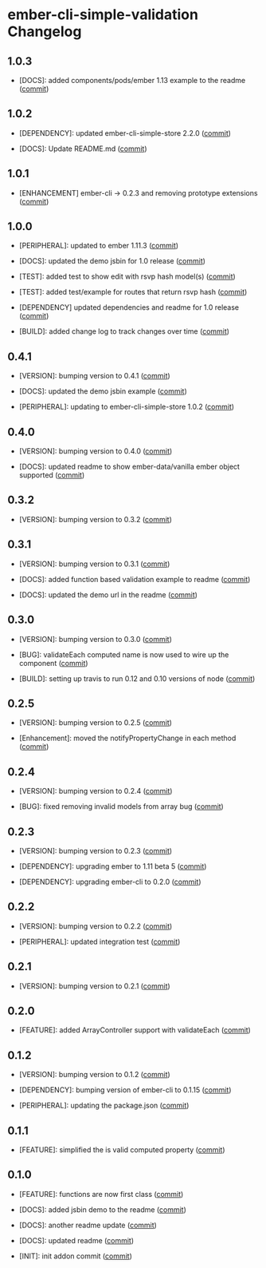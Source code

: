 ember-cli-simple-validation Changelog
==============================

1.0.3
-----

* [DOCS]: added components/pods/ember 1.13 example to the readme
  ([commit](https://github.com/toranb/ember-cli-simple-validation/commit/ee5b9a66d89a33c77ed185b2e8b1b314674b7ca4))


1.0.2
-----

* [DEPENDENCY]: updated ember-cli-simple-store 2.2.0 
  ([commit](https://github.com/toranb/ember-cli-simple-validation/commit/0740bba4c213baac7826dc7ca2f338c5eab03615))

* [DOCS]: Update README.md
  ([commit](https://github.com/toranb/ember-cli-simple-validation/pull/7))


1.0.1
-----

* [ENHANCEMENT] ember-cli -> 0.2.3 and removing prototype extensions
  ([commit](https://github.com/toranb/ember-cli-simple-validation/pull/5))


1.0.0
-----

* [PERIPHERAL]: updated to ember 1.11.3
  ([commit](https://github.com/toranb/ember-cli-simple-validation/commit/72a188b0720e1befd1fba76535c34892925bbe88))

* [DOCS]: updated the demo jsbin for 1.0 release
  ([commit](https://github.com/toranb/ember-cli-simple-validation/commit/2dbab5095943f7e46bc293bd1900629b58049af2))

* [TEST]: added test to show edit with rsvp hash model(s)
  ([commit](https://github.com/toranb/ember-cli-simple-validation/commit/e489b40afbd84bba9599b3c830d97c66c7bf2ead))

* [TEST]: added test/example for routes that return rsvp hash
  ([commit](https://github.com/toranb/ember-cli-simple-validation/commit/404999beec51699e150bddcd7943afaf5d5e3b58))

* [DEPENDENCY] updated dependencies and readme for 1.0 release
  ([commit](https://github.com/toranb/ember-cli-simple-validation/commit/91d333708f3585e23271f94c3b862afa3e88d7eb))

* [BUILD]: added change log to track changes over time
  ([commit](https://github.com/toranb/ember-cli-simple-validation/commit/a372bafcc76f5449bbd4520ce55e3144bc9dfc30))


0.4.1
-----

* [VERSION]: bumping version to 0.4.1
  ([commit](https://github.com/toranb/ember-cli-simple-validation/commit/1a59da241686ee4a22b4c6a92b444589fab78b1e))

* [DOCS]: updated the demo jsbin example
  ([commit](https://github.com/toranb/ember-cli-simple-validation/commit/b5b746b925baef0f45c1ce0ea0f71dcc28c1fff8))

* [PERIPHERAL]: updating to ember-cli-simple-store 1.0.2
  ([commit](https://github.com/toranb/ember-cli-simple-validation/commit/1c32b5c029c74b62e3439e976a621ae69a1ba5b9))


0.4.0
-----

* [VERSION]: bumping version to 0.4.0
  ([commit](https://github.com/toranb/ember-cli-simple-validation/commit/16fdbaf27618295aa9368d88cd16a549c856b85a))

* [DOCS]: updated readme to show ember-data/vanilla ember object supported
  ([commit](https://github.com/toranb/ember-cli-simple-validation/commit/57bc9ad5904b3a014aad8dd8d149c32fb957ce25))


0.3.2
-----

* [VERSION]: bumping version to 0.3.2
  ([commit](https://github.com/toranb/ember-cli-simple-validation/commit/fd96e6ea05cdcee0be45345eb7389e5f1aa5f454))


0.3.1
-----

* [VERSION]: bumping version to 0.3.1
  ([commit](https://github.com/toranb/ember-cli-simple-validation/commit/aa026e767164bbd3450b201affeb13c698597be0))

* [DOCS]: added function based validation example to readme
  ([commit](https://github.com/toranb/ember-cli-simple-validation/commit/139d0d8d0046c71b7523004b6c53517383960f2a))

* [DOCS]: updated the demo url in the readme
  ([commit](https://github.com/toranb/ember-cli-simple-validation/commit/791e3cfd75bc8d20a9308776e83809384a8d21c6))


0.3.0
-----

* [VERSION]: bumping version to 0.3.0
  ([commit](https://github.com/toranb/ember-cli-simple-validation/commit/0cfeab1c88b07c3122febd473ca3d763ea7456a0))

* [BUG]: validateEach computed name is now used to wire up the component
  ([commit](https://github.com/toranb/ember-cli-simple-validation/commit/bc22e214a1caaeb06ff9a2ddf5bd1fa9edadf495))

* [BUILD]: setting up travis to run 0.12 and 0.10 versions of node
  ([commit](https://github.com/toranb/ember-cli-simple-validation/commit/78684cfd8c3c0864e77015f2e5e6f86bf50df223))


0.2.5
-----

* [VERSION]: bumping version to 0.2.5
  ([commit](https://github.com/toranb/ember-cli-simple-validation/commit/d3a7e7b750ccc5daed5fe1f56bccbd2d4dd9686b))

* [Enhancement]: moved the notifyPropertyChange in each method
  ([commit](https://github.com/toranb/ember-cli-simple-validation/commit/dfb55dcd0fd562f4dcfac1b205252dffe6b29f40))


0.2.4
-----

* [VERSION]: bumping version to 0.2.4
  ([commit](https://github.com/toranb/ember-cli-simple-validation/commit/3d95f1e9a593c08a7b51f90d6e96e0ac3454ba36))

* [BUG]: fixed removing invalid models from array bug
  ([commit](https://github.com/toranb/ember-cli-simple-validation/commit/2e81714fdfb87b7d3ae4c12b8a952895f8fcc177))


0.2.3
-----

* [VERSION]: bumping version to 0.2.3
  ([commit](https://github.com/toranb/ember-cli-simple-validation/commit/c9120a3d5cedcdc375d5dcfb03030f9ab496e5a8))

* [DEPENDENCY]: upgrading ember to 1.11 beta 5
  ([commit](https://github.com/toranb/ember-cli-simple-validation/commit/ee6c4a2111fd8d3077e5ae9e457375c9c6902c13))

* [DEPENDENCY]: upgrading ember-cli to 0.2.0
  ([commit](https://github.com/toranb/ember-cli-simple-validation/commit/2bad402db13a5a46e2bb7723c93534c329bd3346))


0.2.2
-----

* [VERSION]: bumping version to 0.2.2
  ([commit](https://github.com/toranb/ember-cli-simple-validation/commit/51d576ac800b66cc3a6776199451c826fcf0da70))

* [PERIPHERAL]: updated integration test
  ([commit](https://github.com/toranb/ember-cli-simple-validation/commit/0d3f39605290bd7d6811f84d5ebdd0923607c7d2))


0.2.1
-----

* [VERSION]: bumping version to 0.2.1
  ([commit](https://github.com/toranb/ember-cli-simple-validation/commit/b4d5a9e337c8d1f4dbde507d7fce50ad11f75fa8))


0.2.0
-----

* [FEATURE]: added ArrayController support with validateEach
  ([commit](https://github.com/toranb/ember-cli-simple-validation/commit/e5dd6fc667988aedcd30bb87e82a7bd02d62dea3))


0.1.2
-----

* [VERSION]: bumping version to 0.1.2
  ([commit](https://github.com/toranb/ember-cli-simple-validation/commit/0a7ada27186b851ddf38595b43a1c8b27f3aec82))

* [DEPENDENCY]: bumping version of ember-cli to 0.1.15
  ([commit](https://github.com/toranb/ember-cli-simple-validation/commit/d11093d1d8e67a8e2ff802f8e51e368c5fd3a8bf))

* [PERIPHERAL]: updating the package.json
  ([commit](https://github.com/toranb/ember-cli-simple-validation/commit/b47f7d1e5e8ad468502097810ae67926a76f26b7))


0.1.1
-----

* [FEATURE]: simplified the is valid computed property
  ([commit](https://github.com/toranb/ember-cli-simple-validation/commit/a3e50c61dfd963aadcb659e656dbb4ed0cc0fc53))


0.1.0
-----

* [FEATURE]: functions are now first class
  ([commit](https://github.com/toranb/ember-cli-simple-validation/commit/b6823deec3567c9fbc01a3e27e6b156055f79294))

* [DOCS]: added jsbin demo to the readme
  ([commit](https://github.com/toranb/ember-cli-simple-validation/commit/9f069a2a10db17b55229cd3cddc129e4fc7168f4))

* [DOCS]: another readme update
  ([commit](https://github.com/toranb/ember-cli-simple-validation/commit/220834493c6d42cc711da2425bf4db6a80bb0f54))

* [DOCS]: updated readme
  ([commit](https://github.com/toranb/ember-cli-simple-validation/commit/dc5f9acc57b36ed38a6bff161d606ee638645feb))

* [INIT]: init addon commit
  ([commit](https://github.com/toranb/ember-cli-simple-validation/commit/7ce9b715fa9a8cd038fd1ef00614db5a5e6d5959))
